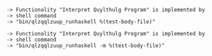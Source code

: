    -> Functionality "Interpret Quylthulg Program" is implemented by
    -> shell command
    -> "bin/qlzqqlzuup_runhaskell %(test-body-file)"

    -> Functionality "Interpret Quylthulg Program" is implemented by
    -> shell command
    -> "bin/qlzqqlzuup_runhaskell -m %(test-body-file)"
